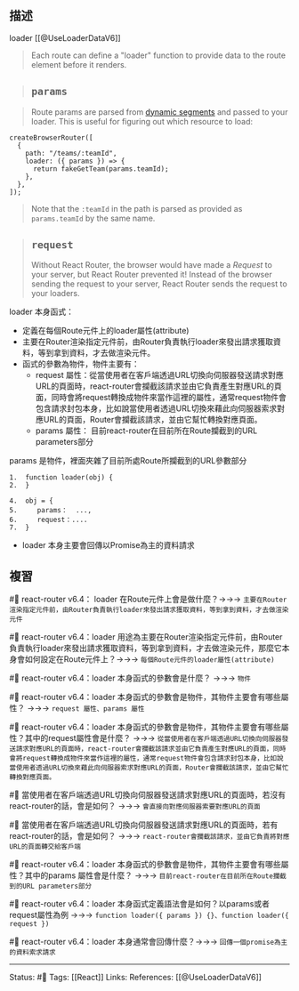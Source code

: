 ## 描述


loader
[[@UseLoaderDataV6]]
> Each route can define a "loader" function to provide data to the route element before it renders.

> ## `params`

> Route params are parsed from [dynamic segments](https://reactrouter.com/en/main/route/route#dynamic-segments) and passed to your loader. This is useful for figuring out which resource to load:

```
createBrowserRouter([
  {
    path: "/teams/:teamId",
    loader: ({ params }) => {
      return fakeGetTeam(params.teamId);
    },
  },
]);
```

> Note that the `:teamId` in the path is parsed as provided as `params.teamId` by the same name.

> ## `request`
> Without React Router, the browser would have made a _Request_ to your server, but React Router prevented it! Instead of the browser sending the request to your server, React Router sends the request to your loaders.



loader 本身函式：
- 定義在每個Route元件上的loader屬性(attribute)
- 主要在Router渲染指定元件前，由Router負責執行loader來發出請求獲取資料，等到拿到資料，才去做渲染元件。
- 函式的參數為物件，物件主要有：
	- request 屬性：從當使用者在客戶端透過URL切換向伺服器發送請求對應URL的頁面時，react-router會攔截該請求並由它負責產生對應URL的頁面，同時會將request轉換成物件來當作這裡的屬性，通常request物件會包含請求封包本身，比如說當使用者透過URL切換來藉此向伺服器索求對應URL的頁面，Router會攔截該請求，並由它幫忙轉換對應頁面。
	- params 屬性： 目前react-router在目前所在Route攔截到的URL parameters部分

params 是物件，裡面夾雜了目前所處Route所攔截到的URL參數部分

```
1.  function loader(obj) {
2.  }

4.  obj = {
5.     params：  ...,
6.     request：....
7.  }
```
 - loader 本身主要會回傳以Promise為主的資料請求
## 複習

#🧠 react-router v6.4： loader 在Route元件上會是做什麼？->->-> `主要在Router渲染指定元件前，由Router負責執行loader來發出請求獲取資料，等到拿到資料，才去做渲染元件`
<!--SR:!2023-01-21,26,250-->

#🧠 react-router v6.4：loader 用途為主要在Router渲染指定元件前，由Router負責執行loader來發出請求獲取資料，等到拿到資料，才去做渲染元件，那麼它本身會如何設定在Route元件上？->->-> `每個Route元件的loader屬性(attribute)`
<!--SR:!2023-01-23,28,250-->

#🧠 react-router v6.4：loader 本身函式的參數會是什麼？ ->->-> `物件`
<!--SR:!2022-12-31,4,190-->

#🧠 react-router v6.4：loader 本身函式的參數會是物件，其物件主要會有哪些屬性？ ->->-> `request 屬性、params 屬性`
<!--SR:!2023-01-12,20,250-->

#🧠 react-router v6.4：loader 本身函式的參數會是物件，其物件主要會有哪些屬性？其中的request屬性會是什麼？ ->->-> `從當使用者在客戶端透過URL切換向伺服器發送請求對應URL的頁面時，react-router會攔截該請求並由它負責產生對應URL的頁面，同時會將request轉換成物件來當作這裡的屬性，通常request物件會包含請求封包本身，比如說當使用者透過URL切換來藉此向伺服器索求對應URL的頁面，Router會攔截該請求，並由它幫忙轉換對應頁面。`
<!--SR:!2023-01-17,23,250-->

#🧠 當使用者在客戶端透過URL切換向伺服器發送請求對應URL的頁面時，若沒有react-router的話，會是如何？ ->->-> `會直接向對應伺服器索要對應URL的頁面`
<!--SR:!2023-01-20,25,250-->

#🧠 當使用者在客戶端透過URL切換向伺服器發送請求對應URL的頁面時，若有react-router的話，會是如何？ ->->-> `react-router會攔截該請求，並由它負責將對應URL的頁面轉交給客戶端`
<!--SR:!2023-01-18,24,250-->

#🧠 react-router v6.4：loader 本身函式的參數會是物件，其物件主要會有哪些屬性？其中的params 屬性會是什麼？  ->->-> `目前react-router在目前所在Route攔截到的URL parameters部分`
<!--SR:!2023-01-23,28,250-->

#🧠 react-router v6.4：loader 本身函式定義語法會是如何？以params或者request屬性為例 ->->-> `function loader({ params }) {}、function loader({ request })`
<!--SR:!2023-01-08,17,250-->

#🧠 react-router v6.4：loader 本身通常會回傳什麼？->->-> `回傳一個promise為主的資料索求請求`
<!--SR:!2023-01-18,24,250-->



---
Status: #🌱 
Tags:
[[React]]
Links:
References:
[[@UseLoaderDataV6]]